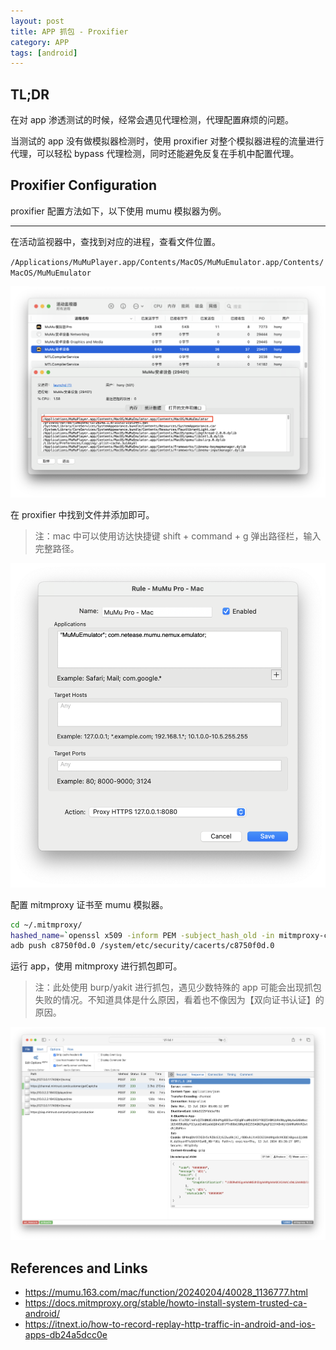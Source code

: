 ```yaml
---
layout: post
title: APP 抓包 - Proxifier
category: APP
tags: [android]
---
```


## TL;DR

在对 app 渗透测试的时候，经常会遇见代理检测，代理配置麻烦的问题。

当测试的 app 没有做模拟器检测时，使用 proxifier 对整个模拟器进程的流量进行代理，可以轻松 bypass 代理检测，同时还能避免反复在手机中配置代理。

## Proxifier Configuration

proxifier 配置方法如下，以下使用 mumu 模拟器为例。

---

在活动监视器中，查找到对应的进程，查看文件位置。

`/Applications/MuMuPlayer.app/Contents/MacOS/MuMuEmulator.app/Contents/MacOS/MuMuEmulator`

![alt text](https://raw.githubusercontent.com/h0ny/repo/main/images/4d1bf7ca20297209.png)

在 proxifier 中找到文件并添加即可。

> 注：mac 中可以使用访达快捷键 shift + command + g 弹出路径栏，输入完整路径。

![alt text](https://raw.githubusercontent.com/h0ny/repo/main/images/553958b4ab4c8bae.png)

配置 mitmproxy 证书至 mumu 模拟器。

```bash
cd ~/.mitmproxy/
hashed_name=`openssl x509 -inform PEM -subject_hash_old -in mitmproxy-ca-cert.cer | head -1` && cp mitmproxy-ca-cert.cer $hashed_name.0
adb push c8750f0d.0 /system/etc/security/cacerts/c8750f0d.0
```

运行 app，使用 mitmproxy 进行抓包即可。

> 注：此处使用 burp/yakit 进行抓包，遇见少数特殊的 app 可能会出现抓包失败的情况。不知道具体是什么原因，看着也不像因为【双向证书认证】的原因。

![alt text](https://raw.githubusercontent.com/h0ny/repo/main/images/bee6ec1d0d100403.png)

## References and Links

- https://mumu.163.com/mac/function/20240204/40028_1136777.html
- https://docs.mitmproxy.org/stable/howto-install-system-trusted-ca-android/
- https://itnext.io/how-to-record-replay-http-traffic-in-android-and-ios-apps-db24a5dcc0e
